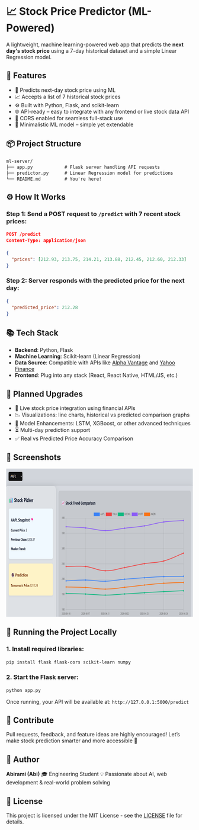 # 📈 Stock Price Predictor (ML-Powered)

A lightweight, machine learning-powered web app that predicts the **next day's stock price** using a 7-day historical dataset and a simple Linear Regression model.



## 🚀 Features

* 🔢 Predicts next-day stock price using ML
* 📈 Accepts a list of 7 historical stock prices
* ⚙️ Built with Python, Flask, and scikit-learn
* 🌐 API-ready – easy to integrate with any frontend or live stock data API
* 🔄 CORS enabled for seamless full-stack use
* 🧠 Minimalistic ML model – simple yet extendable



## 📦 Project Structure

```
ml-server/
├── app.py            # Flask server handling API requests
├── predictor.py      # Linear Regression model for predictions
└── README.md         # You're here!
```



## ⚙️ How It Works

### Step 1: Send a POST request to `/predict` with 7 recent stock prices:

```json
POST /predict
Content-Type: application/json

{
  "prices": [212.93, 213.75, 214.21, 213.88, 212.45, 212.60, 212.33]
}
```

### Step 2: Server responds with the predicted price for the next day:

```json
{
  "predicted_price": 212.28
}
```



## 📚 Tech Stack

* **Backend**: Python, Flask
* **Machine Learning**: Scikit-learn (Linear Regression)
* **Data Source**: Compatible with APIs like [Alpha Vantage](https://www.alphavantage.co) and [Yahoo Finance](https://pypi.org/project/yfinance/)
* **Frontend**: Plug into any stack (React, React Native, HTML/JS, etc.)


## 🔮 Planned Upgrades

* 📅 Live stock price integration using financial APIs
* 📉 Visualizations: line charts, historical vs predicted comparison graphs
* 🧠 Model Enhancements: LSTM, XGBoost, or other advanced techniques
* ⏳ Multi-day prediction support
* ✅ Real vs Predicted Price Accuracy Comparison


## 📂 Screenshots
<div style="display:flex;justify-items:space-around" >
<img style="height:400px;width:800px" src="Screenshot (39).png">
</div>



## 🧪 Running the Project Locally

### 1. Install required libraries:

```bash
pip install flask flask-cors scikit-learn numpy
```

### 2. Start the Flask server:

```bash
python app.py
```

Once running, your API will be available at:
`http://127.0.0.1:5000/predict`



## 🤝 Contribute

Pull requests, feedback, and feature ideas are highly encouraged! Let’s make stock prediction smarter and more accessible 🚀



## 👤 Author

**Abirami (Abi)**
🎓 Engineering Student
💡 Passionate about AI, web development & real-world problem solving



## 📜 License
This project is licensed under the MIT License - see the [LICENSE](LICENSE) file for details.
